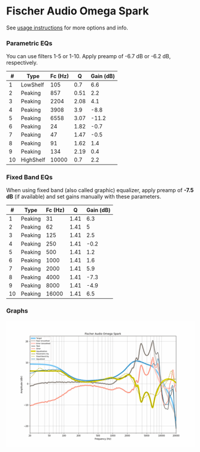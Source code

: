 # Fischer Audio Omega Spark
See [usage instructions](https://github.com/jaakkopasanen/AutoEq#usage) for more options and info.

### Parametric EQs
You can use filters 1-5 or 1-10. Apply preamp of -6.7 dB or -6.2 dB, respectively.

|   # | Type      |   Fc (Hz) |    Q |   Gain (dB) |
|-----|-----------|-----------|------|-------------|
|   1 | LowShelf  |       105 | 0.7  |         6.6 |
|   2 | Peaking   |       857 | 0.51 |         2.2 |
|   3 | Peaking   |      2204 | 2.08 |         4.1 |
|   4 | Peaking   |      3908 | 3.9  |        -8.8 |
|   5 | Peaking   |      6558 | 3.07 |       -11.2 |
|   6 | Peaking   |        24 | 1.82 |        -0.7 |
|   7 | Peaking   |        47 | 1.47 |        -0.5 |
|   8 | Peaking   |        91 | 1.62 |         1.4 |
|   9 | Peaking   |       134 | 2.19 |         0.4 |
|  10 | HighShelf |     10000 | 0.7  |         2.2 |

### Fixed Band EQs
When using fixed band (also called graphic) equalizer, apply preamp of **-7.5 dB** (if available) and set gains manually with these parameters.

|   # | Type    |   Fc (Hz) |    Q |   Gain (dB) |
|-----|---------|-----------|------|-------------|
|   1 | Peaking |        31 | 1.41 |         6.3 |
|   2 | Peaking |        62 | 1.41 |         5   |
|   3 | Peaking |       125 | 1.41 |         2.5 |
|   4 | Peaking |       250 | 1.41 |        -0.2 |
|   5 | Peaking |       500 | 1.41 |         1.2 |
|   6 | Peaking |      1000 | 1.41 |         1.6 |
|   7 | Peaking |      2000 | 1.41 |         5.9 |
|   8 | Peaking |      4000 | 1.41 |        -7.3 |
|   9 | Peaking |      8000 | 1.41 |        -4.9 |
|  10 | Peaking |     16000 | 1.41 |         6.5 |

### Graphs
![](./Fischer%20Audio%20Omega%20Spark.png)
